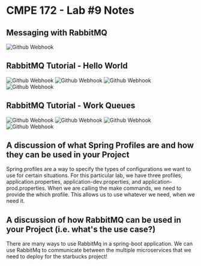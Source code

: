 # CMPE 172 - Lab #9 Notes
## Messaging with RabbitMQ
![Github Webhook](./images/rabbitmq_part_one.png)
## RabbitMQ Tutorial - Hello World
![Github Webhook](./images/rabbitmq_part_two.png)
![Github Webhook](./images/rabbit_three.png)
![Github Webhook](./images/rabbit_four.png)
![Github Webhook](./images/rabbit_five.png)
## RabbitMQ Tutorial - Work Queues
![Github Webhook](./images/rabbit_six.png)
![Github Webhook](./images/rabbit_seven.png)
![Github Webhook](./images/rabbit_eight.png)
![Github Webhook](./images/rabbit_nine.png)
## A discussion of what Spring Profiles are and how they can be used in your Project
Spring profiles are a way to specify the types of configurations we want to use for certain situations. For this particular lab, we have three profiles, application.properties, application-dev.properties, and application-prod.properties. When we are calling the make commands, we need to provide the which profile. This allows us to use whatever we need, when we need it. 
## A discussion of how RabbitMQ can be used in your Project (i.e. what's the use case?)
There are many ways to use RabbitMq in a spring-boot application. We can use RabbitMq to communicate between the multiple microservices that we need to deploy for the starbucks project!
